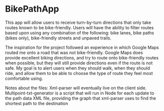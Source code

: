 # BikePathApp
This app will allow users to receive turn-by-turn directions that only take routes known to be bike-friendly. Users will have the
ability to filter routes based upon using any combination of the following: bike lanes, bike paths (bikes only), bike-friendly streets
and unpaved trails. 

The inspiration for the project followed an experience in which Google Maps routed me onto a road that was not bike-friendly. 
Google Maps does provide excellent biking directions, and try to route onto bike-friendly routes when possible, but they will 
still provide directions even if the route is not safe. My goal is to alert users when they should walk, when they should ride,
and allow them to be able to choose the type of route they feel most comfortable using.

Notes about the files:
Xml-parser will eventually live on the client side. Multipoint-txt-generator is a script that will run in Node for each update to the path data XML file, providing the graph that xml-parser uses to find the shortest path to the destination
